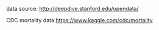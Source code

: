 
data source:
http://deepdive.stanford.edu/opendata/

CDC mortality data
https://www.kaggle.com/cdc/mortality

